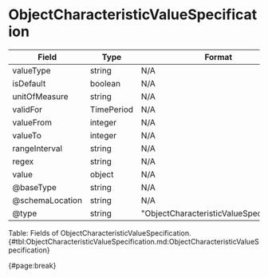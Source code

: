 <!--
    ATTENTION: This file was generated via gradle!
               Do NOT manually edit this file! Any such changes will be overwritten!
-->

# ObjectCharacteristicValueSpecification

| Field | Type | Format | Required |
| ------- | ------- | ------- | --- |
| valueType | string | N/A | No |
| isDefault | boolean | N/A | No |
| unitOfMeasure | string | N/A | No |
| validFor | TimePeriod | N/A | No |
| valueFrom | integer | N/A | No |
| valueTo | integer | N/A | No |
| rangeInterval | string | N/A | No |
| regex | string | N/A | No |
| value | object | N/A | No |
| @baseType | string | N/A | No |
| @schemaLocation | string | N/A | No |
| @type | string | "ObjectCharacteristicValueSpecification" | Yes |

Table: Fields of ObjectCharacteristicValueSpecification. {#tbl:ObjectCharacteristicValueSpecification.md:ObjectCharacteristicValueSpecification}

{#page:break}
